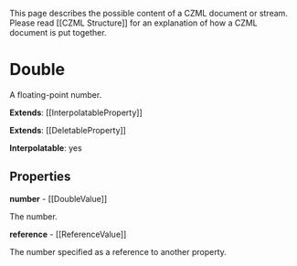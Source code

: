 This page describes the possible content of a CZML document or stream. Please read [[CZML Structure]] for an explanation of how a CZML document is put together.

# Double

A floating-point number.

**Extends**: [[InterpolatableProperty]]

**Extends**: [[DeletableProperty]]

**Interpolatable**: yes

## Properties

**number** - [[DoubleValue]]

The number.


**reference** - [[ReferenceValue]]

The number specified as a reference to another property.


